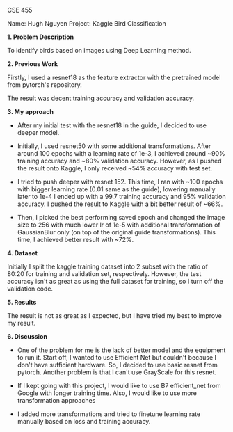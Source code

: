 CSE 455

Name: Hugh Nguyen
Project: Kaggle Bird Classification

**1. Problem Description**

To identify birds based on images using Deep Learning method.

**2. Previous Work**

Firstly, I used a resnet18 as the feature extractor with the pretrained model from pytorch's repository.

The result was decent training accuracy and validation accuracy.

**3. My approach**

- After my initial test with the resnet18 in the guide, I decided to use deeper model.

- Initially, I used resnet50 with some additional transformations.
  After around 100 epochs with a learning rate of 1e-3, I achieved around ~90% training accuracy and ~80% validation accuracy. 
  However, as I pushed the result onto Kaggle, I only received ~54% accuracy with test set.
  
- I tried to push deeper with resnet 152. This time, I ran with ~100 epochs with bigger learning rate (0.01 same as the guide), lowering manually later to 1e-4
  I ended up with a 99.7 training accuracy and 95% validation accuracy.
  I pushed the result to Kaggle with a bit better result of ~66%.
  
- Then, I picked the best performing saved epoch and changed the image size to 256 with much lower lr of 1e-5 with additional transformation of GaussianBlur only (on top of the original guide transformations).
  This time, I achieved better result with ~72%.

**4. Dataset**

Initially I split the kaggle training dataset into 2 subset with the ratio of 80:20 for training and validation set, respectively.
However, the test accuracy isn't as great as using the full dataset for training, so I turn off the validation code.

**5. Results**

The result is not as great as I expected, but I have tried my best to improve my result.

**6. Discussion**

- One of the problem for me is the lack of better model and the equipment to run it.
  Start off, I wanted to use Efficient Net but couldn't because I don't have sufficient hardware.
  So, I decided to use basic resnet from pytorch. Another problem is that I can't use GrayScale for this resnet.

- If I kept going with this project, I would like to use B7 efficient_net from Google with longer training time.
  Also, I would like to use more transformation approaches
  
- I added more transformations and tried to finetune learning rate manually based on loss and training accuracy. 

